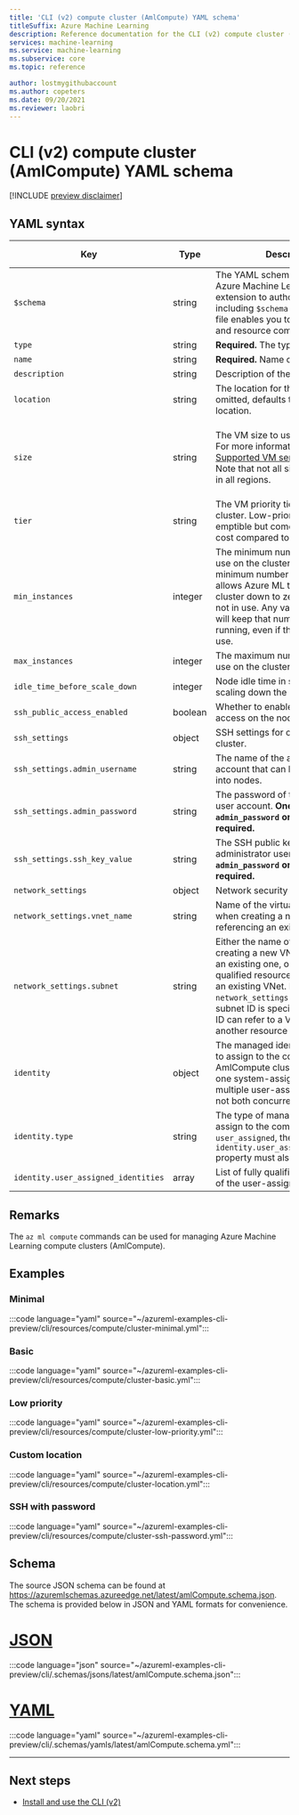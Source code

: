 ```yaml
---
title: 'CLI (v2) compute cluster (AmlCompute) YAML schema'
titleSuffix: Azure Machine Learning
description: Reference documentation for the CLI (v2) compute cluster (AmlCompute) YAML schema.
services: machine-learning
ms.service: machine-learning
ms.subservice: core
ms.topic: reference

author: lostmygithubaccount
ms.author: copeters
ms.date: 09/20/2021
ms.reviewer: laobri
---
```


# CLI (v2) compute cluster (AmlCompute) YAML schema

[!INCLUDE [preview disclaimer](../../includes/machine-learning-preview-generic-disclaimer.md)]

## YAML syntax

| Key | Type | Description | Allowed values | Default value |
| --- | ---- | ----------- | -------------- | ------- |
| `$schema` | string | The YAML schema. If you use the Azure Machine Learning VS Code extension to author the YAML file, including `$schema` at the top of your file enables you to invoke schema and resource completions. | | |
| `type` | string | **Required.** The type of compute. | `amlcompute` | |
| `name` | string | **Required.** Name of the compute. | | |
| `description` | string | Description of the compute. | | |
| `location` | string | The location for the compute. If omitted, defaults to the workspace location. | | |
| `size` | string | The VM size to use for the cluster. For more information, see [Supported VM series and sizes](concept-compute-target.md#supported-vm-series-and-sizes). Note that not all sizes are available in all regions. | For the list of supported sizes in a given region, please use `az ml compute list-sizes`.  | `??` |
| `tier` | string | The VM priority tier to use for the cluster. Low-priority VMs are pre-emptible but come at a reduced cost compared to dedicated VMs. | `dedicated`, `low_priority` | `dedicated` |
| `min_instances` | integer | The minimum number of nodes to use on the cluster. Setting the minimum number of nodes to `0` allows Azure ML to autoscale the cluster down to zero nodes when not in use. Any value larger than `0` will keep that number of nodes running, even if the cluster is not in use. | | `0` |
| `max_instances` | integer | The maximum number of nodes to use on the cluster. | | `1` |
| `idle_time_before_scale_down` | integer | Node idle time in seconds before scaling down the cluster. | | `120` |
| `ssh_public_access_enabled` | boolean | Whether to enable public SSH access on the nodes of the cluster. | | `false` |
| `ssh_settings` | object | SSH settings for connecting to the cluster. | | |
| `ssh_settings.admin_username` | string | The name of the administrator user account that can be used to SSH into nodes. | | |
| `ssh_settings.admin_password` | string | The password of the administrator user account. **One of `admin_password` or `ssh_key_value` is required.** | | |
| `ssh_settings.ssh_key_value` | string | The SSH public key of the administrator user account. **One of `admin_password` or `ssh_key_value` is required.** | | |
| `network_settings` | object | Network security settings. | | |
| `network_settings.vnet_name` | string | Name of the virtual network (VNet) when creating a new one or referencing an existing one. | | |
| `network_settings.subnet` | string | Either the name of the subnet when creating a new VNet or referencing an existing one, or the fully qualified resource ID of a subnet in an existing VNet. Do not specify `network_settings.vnet_name` if the subnet ID is specified. The subnet ID can refer to a VNet/subnet in another resource group. | | |
| `identity` | object | The managed identity configuration to assign to the compute. AmlCompute clusters support only one system-assigned identity or multiple user-assigned identities, not both concurrently. | | |
| `identity.type` | string | The type of managed identity to assign to the compute. If the type is `user_assigned`, the `identity.user_assigned_identities` property must also be specified. | `system_assigned`, `user_assigned` | |
| `identity.user_assigned_identities` | array | List of fully qualified resource IDs of the user-assigned identities. | | |

## Remarks

The `az ml compute` commands can be used for managing Azure Machine Learning compute clusters (AmlCompute).

## Examples

### Minimal

:::code language="yaml" source="~/azureml-examples-cli-preview/cli/resources/compute/cluster-minimal.yml":::

### Basic

:::code language="yaml" source="~/azureml-examples-cli-preview/cli/resources/compute/cluster-basic.yml":::

### Low priority

:::code language="yaml" source="~/azureml-examples-cli-preview/cli/resources/compute/cluster-low-priority.yml":::

### Custom location

:::code language="yaml" source="~/azureml-examples-cli-preview/cli/resources/compute/cluster-location.yml":::

### SSH with password

:::code language="yaml" source="~/azureml-examples-cli-preview/cli/resources/compute/cluster-ssh-password.yml":::

## Schema

The source JSON schema can be found at https://azuremlschemas.azureedge.net/latest/amlCompute.schema.json. The schema is provided below in JSON and YAML formats for convenience.

# [JSON](#tab/json)

:::code language="json" source="~/azureml-examples-cli-preview/cli/.schemas/jsons/latest/amlCompute.schema.json":::

# [YAML](#tab/yaml)

:::code language="yaml" source="~/azureml-examples-cli-preview/cli/.schemas/yamls/latest/amlCompute.schema.yml":::

---

## Next steps

- [Install and use the CLI (v2)](how-to-configure-cli.md)

